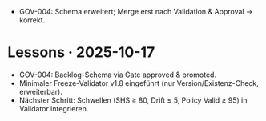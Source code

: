 - GOV-004: Schema erweitert; Merge erst nach Validation & Approval → korrekt.
# Lessons · 2025-10-17
- GOV-004: Backlog-Schema via Gate approved & promoted.
- Minimaler Freeze-Validator v1.8 eingeführt (nur Version/Existenz-Check, erweiterbar).
- Nächster Schritt: Schwellen (SHS ≥ 80, Drift ≤ 5, Policy Valid ≥ 95) in Validator integrieren.
